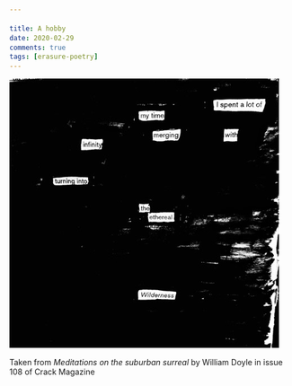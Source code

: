 ```yaml
---  
  
title: A hobby  
date: 2020-02-29
comments: true  
tags: [erasure-poetry]  
---  
```


<img src="/assets/images/articles/hobby.jpeg" class="responsive"><br>

Taken from *Meditations on the suburban surreal*  by William Doyle in issue 108 of Crack Magazine  

